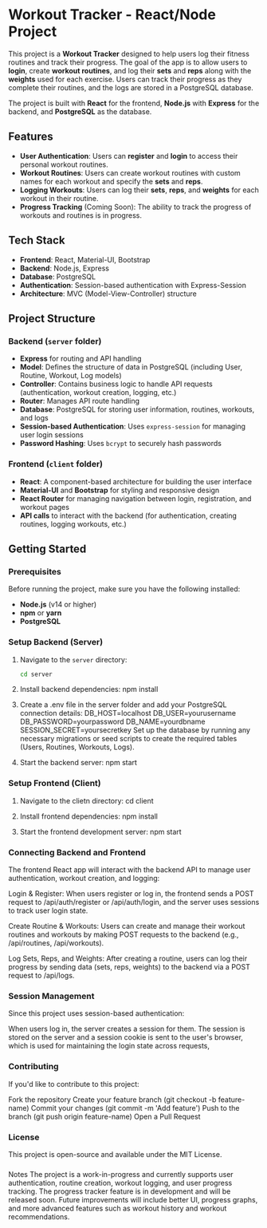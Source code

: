 # Workout Tracker - React/Node Project

This project is a **Workout Tracker** designed to help users log their fitness routines and track their progress. The goal of the app is to allow users to **login**, create **workout routines**, and log their **sets** and **reps** along with the **weights** used for each exercise. Users can track their progress as they complete their routines, and the logs are stored in a PostgreSQL database.

The project is built with **React** for the frontend, **Node.js** with **Express** for the backend, and **PostgreSQL** as the database.

## Features

- **User Authentication**: Users can **register** and **login** to access their personal workout routines.
- **Workout Routines**: Users can create workout routines with custom names for each workout and specify the **sets** and **reps**.
- **Logging Workouts**: Users can log their **sets**, **reps**, and **weights** for each workout in their routine.
- **Progress Tracking** (Coming Soon): The ability to track the progress of workouts and routines is in progress.

## Tech Stack

- **Frontend**: React, Material-UI, Bootstrap
- **Backend**: Node.js, Express
- **Database**: PostgreSQL
- **Authentication**: Session-based authentication with Express-Session
- **Architecture**: MVC (Model-View-Controller) structure

## Project Structure

### Backend (`server` folder)
- **Express** for routing and API handling
- **Model**: Defines the structure of data in PostgreSQL (including User, Routine, Workout, Log models)
- **Controller**: Contains business logic to handle API requests (authentication, workout creation, logging, etc.)
- **Router**: Manages API route handling
- **Database**: PostgreSQL for storing user information, routines, workouts, and logs
- **Session-based Authentication**: Uses `express-session` for managing user login sessions
- **Password Hashing**: Uses `bcrypt` to securely hash passwords

### Frontend (`client` folder)
- **React**: A component-based architecture for building the user interface
- **Material-UI** and **Bootstrap** for styling and responsive design
- **React Router** for managing navigation between login, registration, and workout pages
- **API calls** to interact with the backend (for authentication, creating routines, logging workouts, etc.)

## Getting Started

### Prerequisites
Before running the project, make sure you have the following installed:
- **Node.js** (v14 or higher)
- **npm** or **yarn**
- **PostgreSQL**

### Setup Backend (Server)
1. Navigate to the `server` directory:
   ```bash
   cd server

2. Install backend dependencies:
npm install

3. Create a .env file in the server folder and add your PostgreSQL connection details:
DB_HOST=localhost
DB_USER=yourusername
DB_PASSWORD=yourpassword
DB_NAME=yourdbname
SESSION_SECRET=yoursecretkey
Set up the database by running any necessary migrations or seed scripts to create the required tables (Users, Routines, Workouts, Logs).

4. Start the backend server:
npm start

### Setup Frontend (Client)
1. Navigate to the clietn directory:
cd client

2. Install frontend dependencies:
npm install

3. Start the frontend development server:
npm start

### Connecting Backend and Frontend
The frontend React app will interact with the backend API to manage user authentication, workout creation, and logging:

Login & Register: When users register or log in, the frontend sends a POST request to /api/auth/register or /api/auth/login, and the server uses sessions to track user login state.

Create Routine & Workouts: Users can create and manage their workout routines and workouts by making POST requests to the backend (e.g., /api/routines, /api/workouts).

Log Sets, Reps, and Weights: After creating a routine, users can log their progress by sending data (sets, reps, weights) to the backend via a POST request to /api/logs.

### Session Management
Since this project uses session-based authentication:

When users log in, the server creates a session for them.
The session is stored on the server and a session cookie is sent to the user's browser, which is used for maintaining the login state across requests,

### Contributing
If you'd like to contribute to this project:

Fork the repository
Create your feature branch (git checkout -b feature-name)
Commit your changes (git commit -m 'Add feature')
Push to the branch (git push origin feature-name)
Open a Pull Request

### License
This project is open-source and available under the MIT License.

###
Notes
The project is a work-in-progress and currently supports user authentication, routine creation, workout logging, and user progress tracking.
The progress tracker feature is in development and will be released soon.
Future improvements will include better UI, progress graphs, and more advanced features such as workout history and workout recommendations.

